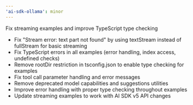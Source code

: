```yaml
---
'ai-sdk-ollama': minor
---
```


Fix streaming examples and improve TypeScript type checking

- Fix "Stream error: text part not found" by using textStream instead of fullStream for basic streaming
- Fix TypeScript errors in all examples (error handling, index access, undefined checks)
- Remove rootDir restriction in tsconfig.json to enable type checking for examples
- Fix tool call parameter handling and error messages
- Remove deprecated model capabilities and suggestions utilities
- Improve error handling with proper type checking throughout examples
- Update streaming examples to work with AI SDK v5 API changes
